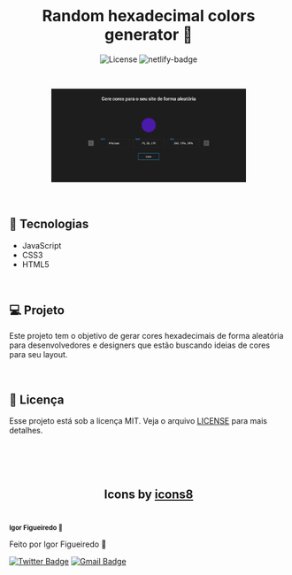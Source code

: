 <br/>
<h1 align="center">Random hexadecimal colors generator 🎨</h1>

<p align="center">
    <img alt="License" src="https://img.shields.io/static/v1?label=license&message=MIT&color=49AA26&labelColor=000000">
    <img alt="netlify-badge" src="https://api.netlify.com/api/v1/badges/cf9f35cd-a2bb-4132-8fe4-1f6d8f192915/deploy-status" >
</p>

<br/>

<p align="center">
    <img src=".github/screenshot.png" width="70%"/>
</p>

<br/>

## 🚀 Tecnologias 
- JavaScript
- CSS3
- HTML5

<br />

## 💻 Projeto

Este projeto tem o objetivo de gerar cores hexadecimais de forma aleatória para desenvolvedores e designers que estão buscando ideias de cores para seu layout.

<br />

## 📝 Licença

Esse projeto está sob a licença MIT. Veja o arquivo [LICENSE](.github/LICENSE.md) para mais detalhes.

<br/>
<br/>
<br/>


<h2 align="center">Icons by <a href="https://icons8.com.br/">icons8</a></h2>

 <img style="border-radius: 50%;" src="https://github.com/igorfig.png" width="100px;" alt=""/>
 <br />
 <sub><b>Igor Figueiredo 🚀</b></sub></a>

Feito por Igor Figueiredo 🚀

[![Twitter Badge](https://img.shields.io/badge/-@igufsi-1ca0f1?style=flat-square&labelColor=1ca0f1&logo=twitter&logoColor=white&link=https://twitter.com/igufsi)](https://twitter.com/igufsi)
[![Gmail Badge](https://img.shields.io/badge/-igorfigueiredors@gmail.com-c14438?style=flat-square&logo=Gmail&logoColor=white&link=mailto:igorfigueiredors@gmail.com)](mailto:igorfigueiredors@gmail.com)
